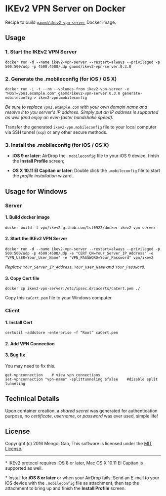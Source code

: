 # IKEv2 VPN Server on Docker

Recipe to build [`gaomd/ikev2-vpn-server`](https://registry.hub.docker.com/u/gaomd/ikev2-vpn-server/) Docker image.

## Usage

### 1. Start the IKEv2 VPN Server

    docker run -d --name ikev2-vpn-server --restart=always --privileged -p 500:500/udp -p 4500:4500/udp gaomd/ikev2-vpn-server:0.3.0

### 2. Generate the .mobileconfig (for iOS / OS X)

    docker run -i -t --rm --volumes-from ikev2-vpn-server -e "HOST=vpn1.example.com" gaomd/ikev2-vpn-server:0.3.0 generate-mobileconfig > ikev2-vpn.mobileconfig

*Be sure to replace `vpn1.example.com` with your own domain name and resolve it to you server's IP address. Simply put an IP address is supported as well (and enjoy an even faster handshake speed).*

Transfer the generated `ikev2-vpn.mobileconfig` file to your local computer via SSH tunnel (`scp`) or any other secure methods.

### 3. Install the .mobileconfig (for iOS / OS X)

- **iOS 9 or later**: AirDrop the `.mobileconfig` file to your iOS 9 device, finish the **Install Profile** screen;

- **OS X 10.11 El Capitan or later**: Double click the `.mobileconfig` file to start the *profile installation* wizard.

## Usage for Windows

### Server

#### 1. Build docker image

    docker build -t vpn/ikev2 github.com/tsl0922/docker-ikev2-vpn-server

#### 2. Start the IKEv2 VPN Server

    docker run -d --name ikev2-vpn-server --restart=always --privileged -p 500:500/udp -p 4500:4500/udp -e "CERT_CN=Your_Server_IP_Address" -e "VPN_USER=Your_User_Name" -e "VPN_PASSWORD=Your_Password" vpn/ikev2
    
*Replace `Your_Server_IP_Address`, `Your_User_Name` and `Your_Password`.*

#### 3. Copy Cert file

    docker cp ikev2-vpn-server:/etc/ipsec.d/cacerts/caCert.pem ./
    
Copy this `caCert.pem` file to your Windows computer.

### Client

#### 1. Install Cert

    certutil –addstore -enterprise –f “Root” caCert.pem
    
#### 2. Add VPN Connection

#### 3. Bug fix

You may need to fix this.

    get-vpnconnection    # view vpn connections
    set-vpnconnection "vpn-name" -splittunneling $false    #disable split tunneling

## Technical Details

Upon container creation, a *shared secret* was generated for authentication purpose, no *certificate*, *username*, or *password* was ever used, simple life!

## License

Copyright (c) 2016 Mengdi Gao, This software is licensed under the [MIT License](LICENSE).

---

\* IKEv2 protocol requires iOS 8 or later, Mac OS X 10.11 El Capitan is supported as well.

\* Install for **iOS 8 or later** or when your AirDrop fails: Send an E-mail to your iOS device with the `.mobileconfig` file as attachment, then tap the attachment to bring up and finish the **Install Profile** screen.
